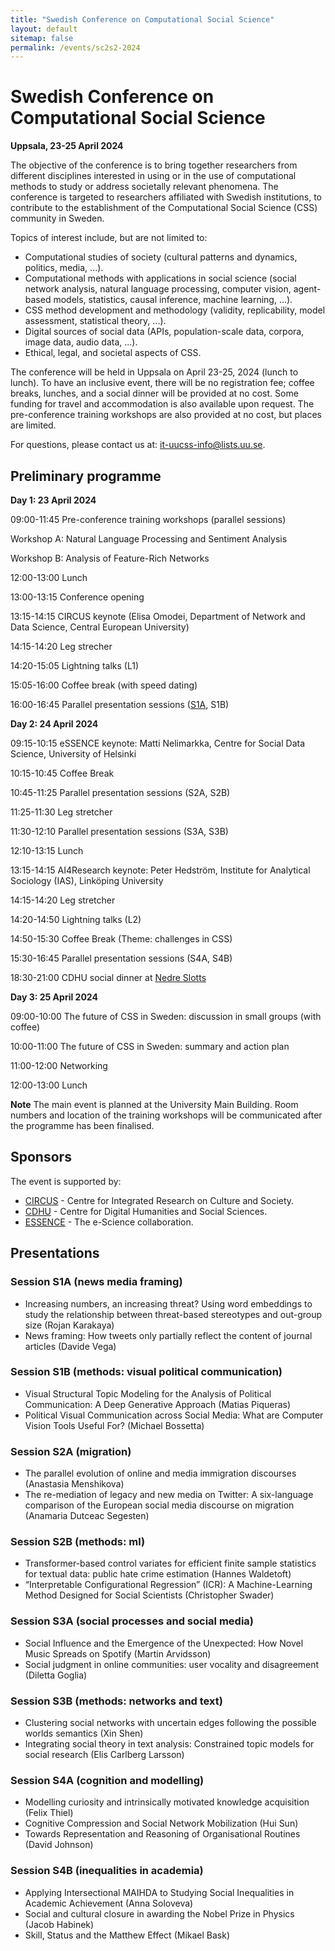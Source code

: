 ```yaml
---
title: "Swedish Conference on Computational Social Science"
layout: default
sitemap: false
permalink: /events/sc2s2-2024
---
```


# Swedish Conference on Computational Social Science

**Uppsala, 23-25 April 2024**

The objective of the conference is to bring together researchers from different disciplines interested in using or in the use of computational methods to study or address societally relevant phenomena. The conference is targeted to researchers affiliated with Swedish institutions, to contribute to the establishment of the Computational Social Science (CSS) community in Sweden.

Topics of interest include, but are not limited to:

 - Computational studies of society (cultural patterns and dynamics, politics, media, ...).
 - Computational methods with applications in social science (social network analysis, natural language processing, computer vision, agent-based models, statistics, causal inference, machine learning,  ...).
 - CSS method development and methodology (validity, replicability, model assessment, statistical theory,  ...).
 - Digital sources of social data (APIs, population-scale data, corpora, image data, audio data, ...).
 - Ethical, legal, and societal aspects of CSS.

The conference will be held in Uppsala on April 23-25, 2024 (lunch to lunch). To have an inclusive event, there will be no registration fee; coffee breaks, lunches, and a social dinner will be provided at no cost. Some funding for travel and accommodation is also available upon request. The pre-conference training workshops are also provided at no cost, but places are limited.

For questions, please contact us at: it-uucss-info@lists.uu.se.

## Preliminary programme

**Day 1: 23 April 2024**

09:00-11:45 Pre-conference training workshops (parallel sessions)

Workshop A: Natural Language Processing and Sentiment Analysis

Workshop B: Analysis of Feature-Rich Networks

12:00-13:00 Lunch

13:00-13:15 Conference opening

13:15-14:15 CIRCUS keynote (Elisa Omodei, Department of Network and Data Science, Central European University)

14:15-14:20 Leg strecher

14:20-15:05 Lightning talks (L1)

15:05-16:00 Coffee break (with speed dating)

16:00-16:45 Parallel presentation sessions ([S1A](#session-s1a-news-media-framing), S1B) 

**Day 2: 24 April 2024**

09:15-10:15 eSSENCE keynote: Matti Nelimarkka, Centre for Social Data Science, University of Helsinki

10:15-10:45 Coffee Break

10:45-11:25 Parallel presentation sessions (S2A, S2B)

11:25-11:30 Leg stretcher 

11:30-12:10 Parallel presentation sessions (S3A, S3B)

12:10-13:15 Lunch

13:15-14:15 AI4Research keynote: Peter Hedström, Institute for Analytical Sociology (IAS), Linköping University

14:15-14:20 Leg stretcher    

14:20-14:50 Lightning talks (L2)

14:50-15:30 Coffee Break (Theme: challenges in CSS)

15:30-16:45 Parallel presentation sessions (S4A, S4B)

18:30-21:00 CDHU social dinner at [Nedre Slotts](https://hambergs.se/festvaning-2/nedre-slotts/)

**Day 3: 25 April 2024**

09:00-10:00 The future of CSS in Sweden: discussion in small groups (with coffee)

10:00-11:00 The future of CSS in Sweden: summary and action plan

11:00-12:00 Networking

12:00-13:00 Lunch

**Note** The main event is planned at the University Main Building. Room numbers and location of the training workshops will be communicated after the programme has been finalised.

## Sponsors

The event is supported by:

 - [CIRCUS](https://www.humsam.uu.se/circus/?languageId=1) - Centre for Integrated Research on Culture and Society.
 - [CDHU](https://www.abm.uu.se/cdhu-eng) - Centre for Digital Humanities and Social Sciences.
 - [ESSENCE](https://essenceofescience.se) - The e-Science collaboration.

## Presentations

### Session S1A (news media framing)         
                         
- Increasing numbers, an increasing threat? Using word embeddings to study the relationship between threat-based stereotypes and out-group size (Rojan Karakaya)
- News framing: How tweets only partially reflect the content of journal articles    (Davide Vega)
        
### Session S1B (methods: visual political communication)     

- Visual Structural Topic Modeling for the Analysis of Political Communication: A Deep Generative Approach (Matias Piqueras)
- Political Visual Communication across Social Media: What are Computer Vision Tools Useful For? (Michael Bossetta)
        
### Session S2A (migration) 
   
- The parallel evolution of online and media immigration discourses (Anastasia Menshikova)
- The re-mediation of legacy and new media on Twitter: A six-language comparison of the European social media discourse on migration (Anamaria Dutceac Segesten)
        
### Session S2B (methods: ml) 
  
- Transformer-based control variates for efficient finite sample statistics for textual data: public hate crime estimation (Hannes Waldetoft)
- “Interpretable Configurational Regression” (ICR): A Machine-Learning Method Designed for Social Scientists (Christopher Swader)
        
### Session S3A (social processes and social media)
    
- Social Influence and the Emergence of the Unexpected: How Novel Music Spreads on Spotify (Martin Arvidsson)
- Social judgment in online communities: user vocality and disagreement (Diletta Goglia)
        
### Session S3B (methods: networks and text)
    
- Clustering social networks with uncertain edges following the possible worlds semantics (Xin Shen)
- Integrating social theory in text analysis: Constrained topic models for social research (Elis Carlberg Larsson)
        
### Session S4A (cognition and modelling)
      
- Modelling curiosity and intrinsically motivated knowledge acquisition (Felix Thiel)
- Cognitive Compression and Social Network Mobilization (Hui Sun)
- Towards Representation and Reasoning of Organisational Routines (David Johnson)
        
### Session S4B (inequalities in academia)
 
- Applying Intersectional MAIHDA to Studying Social Inequalities in Academic Achievement (Anna Soloveva)
- Social and cultural closure in awarding the Nobel Prize in Physics (Jacob Habinek)
- Skill, Status and the Matthew Effect (Mikael Bask)
